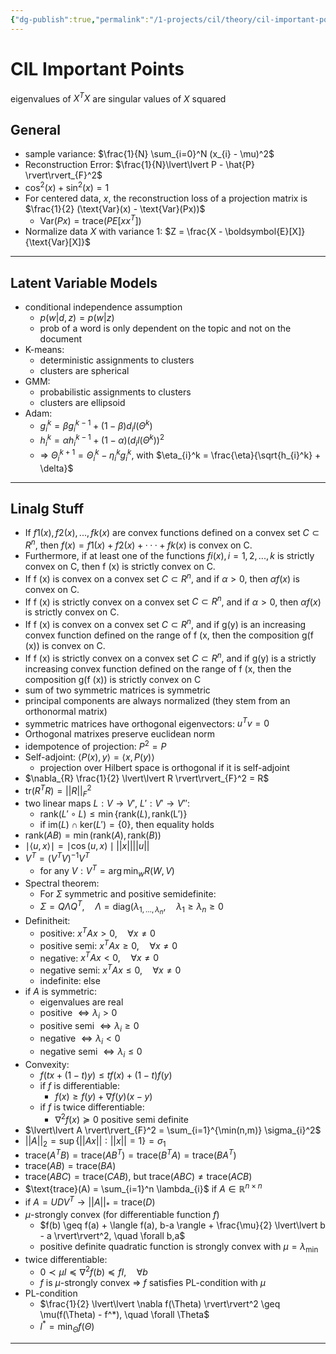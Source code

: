 ```yaml
---
{"dg-publish":true,"permalink":"/1-projects/cil/theory/cil-important-points/","tags":["eth/cil/theory"],"created":"","updated":""}
---
```


# CIL Important Points
eigenvalues of $X^TX$ are singular values of $X$ squared

## General
- sample variance: $\frac{1}{N} \sum_{i=0}^N (x_{i} - \mu)^2$
- Reconstruction Error: $\frac{1}{N}\lvert\lvert P - \hat{P} \rvert\rvert_{F}^2$
- $\cos^2(x) + \sin^2(x) = 1$
- For centered data, $x$, the reconstruction loss of a projection matrix is $\frac{1}{2} (\text{Var}(x) - \text{Var}(Px))$
	- $\text{Var}(Px) = \text{trace}(PE[xx^T])$
- Normalize data $X$ with variance $1$: $Z = \frac{X - \boldsymbol{E}[X]}{\text{Var}[X]}$

---
## Latent Variable Models
- conditional independence assumption
	- $p(w | d, z) = p(w | z)$
	- prob of a word is only dependent on the topic and not on the document
- K-means:
	- deterministic assignments to clusters
	- clusters are spherical
- GMM:
	- probabilistic assignments to clusters
	- clusters are ellipsoid
- Adam:
	- $g_{i}^k = \beta g_{i}^{k-1} + (1-\beta) d_{i} l(\Theta^k)$
	- $h_{i}^k = \alpha h_{i}^{k-1} + (1-\alpha) (d_{i} l(\Theta^k))^2$
	- $\Rightarrow$ $\Theta_{i}^{k+1} = \Theta_{i}^k - \eta_{i}^k g_{i}^k$, with $\eta_{i}^k = \frac{\eta}{\sqrt{h_{i}^k} + \delta}$
---
## Linalg Stuff
 -  If $f1(x), f2(x), . . . , fk(x)$ are convex functions defined on a convex set $C \subset R^n$, then $f (x) = f1(x) + f2(x) + · · · + fk(x)$ is convex on C.
 - Furthermore, if at least one of the functions $fi(x), i = 1, 2, . . . , k$ is strictly convex on C, then f (x) is strictly convex on C.
- If f (x) is convex on a convex set $C \subset R^n$, and if $\alpha > 0$, then $\alpha f (x)$ is convex on C.
- If f (x) is strictly convex on a convex set $C \subset R^n$, and if $\alpha > 0$, then $\alpha f (x)$ is strictly convex on C.
- If f (x) is convex on a convex set $C \subset R^n$, and if g(y) is an increasing convex function defined on the range of f (x, then the composition g(f (x)) is convex on C.
- If f (x) is strictly convex on a convex set $C \subset R^n$, and if g(y) is a strictly increasing convex function defined on the range of f (x, then the composition g(f (x)) is strictly convex on C
- sum of two symmetric matrices is symmetric
- principal components are always normalized (they stem from an orthonormal matrix)
- symmetric matrices have orthogonal eigenvectors: $u^Tv = 0$
- Orthogonal matrixes preserve euclidean norm
- idempotence of projection: $P^2 = P$
- Self-adjoint: $\langle P(x), y\rangle = \langle x, P(y) \rangle$
	- projection over Hilbert space is orthogonal if it is self-adjoint
- $\nabla_{R} \frac{1}{2} \lvert\lvert R \rvert\rvert_{F}^2 = R$
- $\text{tr}(R^TR) = \lvert\lvert R \rvert\rvert_{F}^2$
- two linear maps $L: V \rightarrow V'$, $L': V' \rightarrow V''$:
	- $\text{rank}(L' \circ L) \leq \min\{ \text{rank}(L), \text{rank(L')}\}$
	- if $\text{im}(L) \cap \text{ker}(L') = \{0\}$, then equality holds
- $\text{rank}(AB) = \min(\text{rank}(A), \text{rank}(B))$
- $\mid \langle u, x\rangle\mid = \mid \cos(u,x) \mid \lvert\lvert x \rvert\rvert \lvert\lvert u \rvert\rvert$
- $V^T = (V^TV)^{-1}V^T$
	- for any $V: V^T = \arg\min_{w} R(W,V)$
- Spectral theorem:
	- For $\Sigma$ symmetric and positive semidefinite:
	- $\Sigma = Q \Lambda Q^T, \quad \Lambda = \text{diag}(\lambda_{1, \dots, \lambda_{n}}, \quad \lambda_{1} \geq \lambda_{n} \geq 0$
- Definitheit:
	- positive: $x^T A x > 0, \quad \forall x \neq 0$
	- positive semi: $x^TAx \geq 0, \quad \forall x \neq 0$
	- negative: $x^T A x < 0, \quad \forall x \neq 0$
	- negative semi: $x^T A x \leq 0, \quad \forall x \neq 0$
	- indefinite: else
- if $A$ is symmetric:
	- eigenvalues are real
	- positive $\iff \lambda_{i} > 0$
	- positive semi $\iff \lambda_{i} \geq 0$
	- negative $\iff \lambda_{i} < 0$
	- negative semi $\iff \lambda_{i} \leq 0$
- Convexity:
	- $f(tx + (1-t)y) \leq tf(x) + (1-t)f(y)$
	- if $f$ is differentiable:
		- $f(x) \geq f(y) + \nabla f(y)(x-y)$
	- if $f$ is twice differentiable:
		- $\nabla^2 f(x) \succeq 0$  positive semi definite
- $\lvert\lvert A \rvert\rvert_{F}^2 = \sum_{i=1}^{\min(n,m)} \sigma_{i}^2$
- $\lvert\lvert A \rvert\rvert_{2} = \sup\{\lvert\lvert Ax \rvert\rvert: \lvert\lvert x \rvert\rvert = 1\} = \sigma_{1}$
- $\text{trace}(A^T B) = \text{trace}(AB^T) = \text{trace}(B^T A) = \text{trace}(BA^T)$
- $\text{trace}(AB) = \text{trace}(BA)$
- $\text{trace}(ABC) = \text{trace}(CAB)$, but $\text{trace}(ABC) \neq \text{trace}(ACB)$
- $\text{trace}(A) = \sum_{i=1}^n \lambda_{i}$ if $A \in \mathbb{R}^{n \times n}$
- if $A = UDV^T \rightarrow \lvert\lvert A \rvert\rvert_{*} = \text{trace}(D)$
- $\mu$-strongly convex (for differentiable function $f$)
	- $f(b) \geq f(a) + \langle f(a), b-a \rangle + \frac{\mu}{2} \lvert\lvert b - a \rvert\rvert^2, \quad \forall b,a$
	- positive definite quadratic function is strongly convex with $\mu = \lambda_{\min}$
- twice differentiable:
	- $0 \prec \mu I \preceq \nabla^2 f(b) \preceq fI, \quad \forall b$
	- $f$ is $\mu$-strongly convex $\Rightarrow$ $f$ satisfies PL-condition with $\mu$
- PL-condition
	- $\frac{1}{2} \lvert\lvert \nabla f(\Theta) \rvert\rvert^2 \geq \mu(f(\Theta) - f^*), \quad \forall \Theta$
	- $l^* = \min_{\Theta} f(\Theta)$
---